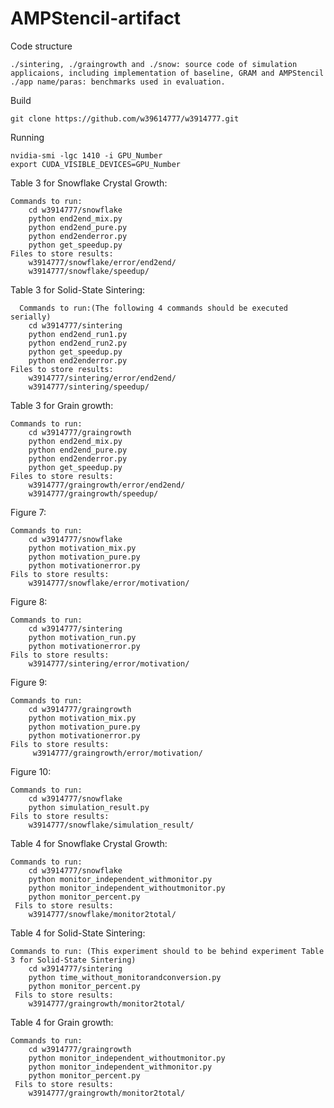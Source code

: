 # AMPStencil-artifact

Code structure

    ./sintering, ./graingrowth and ./snow: source code of simulation applicaions, including implementation of baseline, GRAM and AMPStencil
    ./app name/paras: benchmarks used in evaluation.

Build

    git clone https://github.com/w39614777/w3914777.git
    
    
Running    
    
    nvidia-smi -lgc 1410 -i GPU_Number
    export CUDA_VISIBLE_DEVICES=GPU_Number
    
Table 3 for Snowflake Crystal Growth:

    Commands to run:
        cd w3914777/snowflake
        python end2end_mix.py
        python end2end_pure.py
        python end2enderror.py
        python get_speedup.py
    Files to store results:
        w3914777/snowflake/error/end2end/
        w3914777/snowflake/speedup/
        
        
Table 3 for Solid-State Sintering:

      Commands to run:(The following 4 commands should be executed serially)
        cd w3914777/sintering
        python end2end_run1.py
        python end2end_run2.py 
        python get_speedup.py 
        python end2enderror.py 
    Files to store results:
        w3914777/sintering/error/end2end/
        w3914777/sintering/speedup/
        
        
Table 3 for Grain growth:

    Commands to run:
        cd w3914777/graingrowth
        python end2end_mix.py
        python end2end_pure.py
        python end2enderror.py
        python get_speedup.py
    Files to store results:
        w3914777/graingrowth/error/end2end/
        w3914777/graingrowth/speedup/
        
        
Figure 7:

    Commands to run:
        cd w3914777/snowflake
        python motivation_mix.py 
        python motivation_pure.py
        python motivationerror.py
    Fils to store results:
        w3914777/snowflake/error/motivation/
        
        
Figure 8:

    Commands to run:
        cd w3914777/sintering
        python motivation_run.py 
        python motivationerror.py
    Fils to store results:
        w3914777/sintering/error/motivation/
        
        
Figure 9:

    Commands to run:
        cd w3914777/graingrowth
        python motivation_mix.py 
        python motivation_pure.py
        python motivationerror.py
    Fils to store results:
         w3914777/graingrowth/error/motivation/
         
         
Figure 10:

    Commands to run:
        cd w3914777/snowflake
        python simulation_result.py
    Fils to store results:
        w3914777/snowflake/simulation_result/
        
        
Table 4 for Snowflake Crystal Growth:

    Commands to run:
        cd w3914777/snowflake
        python monitor_independent_withmonitor.py
        python monitor_independent_withoutmonitor.py
        python monitor_percent.py
     Fils to store results:
        w3914777/snowflake/monitor2total/
        
        
Table 4 for Solid-State Sintering:

    Commands to run: (This experiment should to be behind experiment Table 3 for Solid-State Sintering)
        cd w3914777/sintering
        python time_without_monitorandconversion.py
        python monitor_percent.py 
     Fils to store results:
        w3914777/graingrowth/monitor2total/  
        
        
Table 4 for Grain growth:

    Commands to run:
        cd w3914777/graingrowth
        python monitor_independent_withoutmonitor.py
        python monitor_independent_withmonitor.py 
        python monitor_percent.py 
     Fils to store results:
        w3914777/graingrowth/monitor2total/       
 
